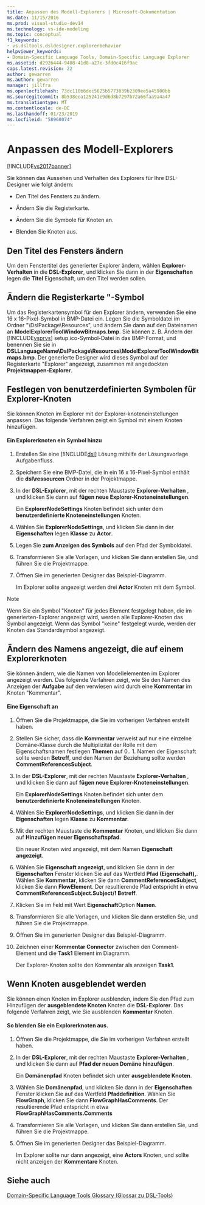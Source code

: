 ```yaml
---
title: Anpassen des Modell-Explorers | Microsoft-Dokumentation
ms.date: 11/15/2016
ms.prod: visual-studio-dev14
ms.technology: vs-ide-modeling
ms.topic: conceptual
f1_keywords:
- vs.dsltools.dsldesigner.explorerbehavior
helpviewer_keywords:
- Domain-Specific Language Tools, Domain-Specific Language Explorer
ms.assetid: d2926444-9408-41d8-a27e-3fd0c416f9ac
caps.latest.revision: 22
author: gewarren
ms.author: gewarren
manager: jillfra
ms.openlocfilehash: 73dc110b6dec5625b5773039b2309ee5a45900bb
ms.sourcegitcommit: 8b538eea125241e9d6d8b7297b72a66faa9a4a47
ms.translationtype: MT
ms.contentlocale: de-DE
ms.lasthandoff: 01/23/2019
ms.locfileid: "58960074"
---
```

# <a name="customizing-the-model-explorer"></a>Anpassen des Modell-Explorers
[!INCLUDE[vs2017banner](../includes/vs2017banner.md)]

Sie können das Aussehen und Verhalten des Explorers für Ihre DSL-Designer wie folgt ändern:  
  
-   Den Titel des Fensters zu ändern.  
  
-   Ändern Sie die Registerkarte.  
  
-   Ändern Sie die Symbole für Knoten an.  
  
-   Blenden Sie Knoten aus.  
  
## <a name="changing-the-window-title"></a>Den Titel des Fensters ändern  
 Um dem Fenstertitel des generierter Explorer ändern, wählen **Explorer-Verhalten** in die **DSL-Explorer**, und klicken Sie dann in der **Eigenschaften** legen die  **Titel** Eigenschaft, um den Titel werden sollen.  
  
## <a name="changing-the-tab-icon"></a>Ändern die Registerkarte "-Symbol  
 Um das Registerkartensymbol für den Explorer ändern, verwenden Sie eine 16 x 16-Pixel-Symbol in BMP-Datei ein. Legen Sie die Symboldatei im Ordner "\DslPackage\Resources\", und ändern Sie dann auf den Dateinamen an **ModelExplorerToolWindowBitmaps.bmp**. Sie können z. B. Ändern der [!INCLUDE[vsprvs](../includes/vsprvs-md.md)] setup.ico-Symbol-Datei in das BMP-Format, und benennen Sie sie in **DSLLanguageName\DslPackage\Resources\ModelExplorerToolWindowBitmaps.bmp**. Der generierte Designer wird dieses Symbol auf der Registerkarte "Explorer" angezeigt, zusammen mit angedockten **Projektmappen-Explorer**.  
  
## <a name="setting-custom-icons-on-explorer-nodes"></a>Festlegen von benutzerdefinierten Symbolen für Explorer-Knoten  
 Sie können Knoten im Explorer mit der Explorer-knoteneinstellungen anpassen. Das folgende Verfahren zeigt ein Symbol mit einem Knoten hinzufügen.  
  
#### <a name="to-add-an-icon-to-an-explorer-node"></a>Ein Explorerknoten ein Symbol hinzu  
  
1.  Erstellen Sie eine [!INCLUDE[dsl](../includes/dsl-md.md)] Lösung mithilfe der Lösungsvorlage Aufgabenfluss.  
  
2.  Speichern Sie eine BMP-Datei, die in ein 16 x 16-Pixel-Symbol enthält die **dsl\ressourcen** Ordner in der Projektmappe.  
  
3.  In der **DSL-Explorer**, mit der rechten Maustaste **Explorer-Verhalten** , und klicken Sie dann auf **fügen neue Explorer-Knoteneinstellungen**.  
  
     Ein **ExplorerNodeSettings** Knoten befindet sich unter dem **benutzerdefinierte Knoteneinstellungen** Knoten.  
  
4.  Wählen Sie **ExplorerNodeSettings**, und klicken Sie dann in der **Eigenschaften** legen **Klasse** zu **Actor**.  
  
5.  Legen Sie **zum Anzeigen des Symbols** auf den Pfad der Symboldatei.  
  
6.  Transformieren Sie alle Vorlagen, und klicken Sie dann erstellen Sie, und führen Sie die Projektmappe.  
  
7.  Öffnen Sie im generierten Designer das Beispiel-Diagramm.  
  
     Im Explorer sollte angezeigt werden drei **Actor** Knoten mit dem Symbol.  
  
> [!NOTE]
>  Wenn Sie ein Symbol "Knoten" für jedes Element festgelegt haben, die im generierten-Explorer angezeigt wird, werden alle Explorer-Knoten das Symbol angezeigt. Wenn das Symbol "keine" festgelegt wurde, werden der Knoten das Standardsymbol angezeigt.  
  
## <a name="changing-the-name-displayed-on-an-explorer-node"></a>Ändern des Namens angezeigt, die auf einem Explorerknoten  
 Sie können ändern, wie die Namen von Modellelementen im Explorer angezeigt werden. Das folgende Verfahren zeigt, wie Sie den Namen des Anzeigen der **Aufgabe** auf den verwiesen wird durch eine **Kommentar** im Knoten "Kommentar".  
  
#### <a name="to-display-a-property"></a>Eine Eigenschaft an  
  
1.  Öffnen Sie die Projektmappe, die Sie im vorherigen Verfahren erstellt haben.  
  
2.  Stellen Sie sicher, dass die **Kommentar** verweist auf nur eine einzelne Domäne-Klasse durch die Multiplizität der Rolle mit dem Eigenschaftsnamen festlegen **Themen** auf 0.. 1. Namen der Eigenschaft sollte werden **Betreff**, und den Namen der Beziehung sollte werden **CommentReferencesSubject**.  
  
3.  In der **DSL-Explorer**, mit der rechten Maustaste **Explorer-Verhalten** , und klicken Sie dann auf **fügen neue Explorer-Knoteneinstellungen**.  
  
     Ein **ExplorerNodeSettings** Knoten befindet sich unter dem **benutzerdefinierte Knoteneinstellungen** Knoten.  
  
4.  Wählen Sie **ExplorerNodeSettings**, und klicken Sie dann in der **Eigenschaften** legen **Klasse** zu **Kommentar**.  
  
5.  Mit der rechten Maustaste die **Kommentar** Knoten, und klicken Sie dann auf **Hinzufügen neuer Eigenschaftspfad**.  
  
     Ein neuer Knoten wird angezeigt, mit dem Namen **Eigenschaft angezeigt**.  
  
6.  Wählen Sie **Eigenschaft angezeigt**, und klicken Sie dann in der **Eigenschaften** Fenster klicken Sie auf das Wertfeld **Pfad (Eigenschaft),**. Wählen Sie **Kommentar**, klicken Sie dann **CommentReferencesSubject**, klicken Sie dann **FlowElement**. Der resultierende Pfad entspricht in etwa **CommentReferencesSubject.Subject/! Betreff**.  
  
7.  Klicken Sie im Feld mit Wert **Eigenschaft**Option **Namen**.  
  
8.  Transformieren Sie alle Vorlagen, und klicken Sie dann erstellen Sie, und führen Sie die Projektmappe.  
  
9. Öffnen Sie im generierten Designer das Beispiel-Diagramm.  
  
10. Zeichnen einer **Kommentar Connector** zwischen den Comment-Element und die **Task1** Element im Diagramm.  
  
     Der Explorer-Knoten sollte den Kommentar als anzeigen **Task1**.  
  
## <a name="hiding-nodes"></a>Wenn Knoten ausgeblendet werden  
 Sie können einen Knoten im Explorer ausblenden, indem Sie den Pfad zum Hinzufügen der **ausgeblendete Knoten** Knoten die **DSL-Explorer**. Das folgende Verfahren zeigt, wie Sie ausblenden **Kommentar** Knoten.  
  
#### <a name="to-hide-an-explorer-node"></a>So blenden Sie ein Explorerknoten aus.  
  
1.  Öffnen Sie die Projektmappe, die Sie im vorherigen Verfahren erstellt haben.  
  
2.  In der **DSL-Explorer**, mit der rechten Maustaste **Explorer-Verhalten** , und klicken Sie dann auf **Pfad der neuen Domäne hinzufügen**.  
  
     Ein **Domänenpfad** Knoten befindet sich unter **ausgeblendete Knoten**.  
  
3.  Wählen Sie **Domänenpfad**, und klicken Sie dann in der **Eigenschaften** Fenster klicken Sie auf das Wertfeld **Pfaddefinition**. Wählen Sie **FlowGraph**, klicken Sie dann **FlowGraphHasComments**. Der resultierende Pfad entspricht in etwa **FlowGraphHasComments.Comments**  
  
4.  Transformieren Sie alle Vorlagen, und klicken Sie dann erstellen Sie, und führen Sie die Projektmappe.  
  
5.  Öffnen Sie im generierten Designer das Beispiel-Diagramm.  
  
     Im Explorer sollte nur dann angezeigt, eine **Actors** Knoten, und sollte nicht anzeigen der **Kommentare** Knoten.  
  
## <a name="see-also"></a>Siehe auch  
 [Domain-Specific Language Tools Glossary (Glossar zu DSL-Tools)](http://msdn.microsoft.com/ca5e84cb-a315-465c-be24-76aa3df276aa)
